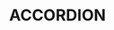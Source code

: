 ---
title: ACCORDION
summary: I was the coordinator of the ACCORDION project, a 3-year venture ended in April 2023. ACCORDION established an opportunistic approach in bringing together edge resource/infrastructures (public clouds, on-premise infrastructures, telco resources, end-devices) in pools defined in terms of latency, which can support NextGen application requirements. 
tags:
  - eu
#date: '2016-04-27T00:00:00Z'

# Optional external URL for project (replaces project detail page).
external_link: 'https://www.accordion-project.eu/'

image:
  focal_point: Smart

links:
  - icon: twitter
    icon_pack: fab
    name: Follow
    url: https://twitter.com/accordion_h2020
  - icon: linkedin
    icon_pack: fab
    name: LinkedIn
    url: https://www.linkedin.com/company/accordion-h2020/


url_code: ''
url_pdf: ''
url_slides: ''
url_video: ''

# Slides (optional).
#   Associate this project with Markdown slides.
#   Simply enter your slide deck's filename without extension.
#   E.g. `slides = "example-slides"` references `content/slides/example-slides.md`.
#   Otherwise, set `slides = ""`.

# slides: example
---